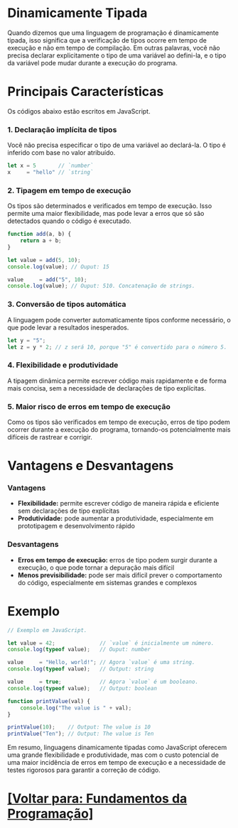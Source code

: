 # Dinamicamente Tipada

Quando dizemos que uma linguagem de programação é dinamicamente tipada, isso significa que a verificação de tipos ocorre em tempo de execução e não em tempo de compilação. Em outras palavras, você não precisa declarar explicitamente o tipo de uma variável ao defini-la, e o tipo da variável pode mudar durante a execução do programa.

# Principais Características

Os códigos abaixo estão escritos em JavaScript.

### 1. Declaração implícita de tipos

Você não precisa especificar o tipo de uma variável ao declará-la. O tipo é inferido com base no valor atribuído.

```JavaScript
let x = 5       // `number`
x     = "hello" // `string`
```

### 2. Tipagem em tempo de execução

Os tipos são determinados e verificados em tempo de execução. Isso permite uma maior flexibilidade, mas pode levar a erros que só são detectados quando o código é executado.

```JavaScript
function add(a, b) {
    return a + b;
}

let value = add(5, 10);
console.log(value); // Ouput: 15

value     = add("5", 10);
console.log(value); // Ouput: 510. Concatenação de strings.
```

### 3. Conversão de tipos automática

A linguagem pode converter automaticamente tipos conforme necessário, o que pode levar a resultados inesperados.

```JavaScript
let y = "5";
let z = y * 2; // z será 10, porque "5" é convertido para o número 5.
```

### 4. Flexibilidade e produtividade

A tipagem dinâmica permite escrever código mais rapidamente e de forma mais concisa, sem a necessidade de declarações de tipo explícitas.

### 5. Maior risco de erros em tempo de execução

Como os tipos são verificados em tempo de execução, erros de tipo podem ocorrer durante a execução do programa, tornando-os potencialmente mais difíceis de rastrear e corrigir.

# Vantagens e Desvantagens

### Vantagens

- **Flexibilidade:** permite escrever código de maneira rápida e eficiente sem declarações de tipo explícitas
- **Produtividade:** pode aumentar a produtividade, especialmente em prototipagem e desenvolvimento rápido

### Desvantagens

- **Erros em tempo de execução:** erros de tipo podem surgir durante a execução, o que pode tornar a depuração mais difícil
- **Menos previsibilidade:** pode ser mais difícil prever o comportamento do código, especialmente em sistemas grandes e complexos

# Exemplo

```JavaScript
// Exemplo em JavaScript.

let value = 42;              // `value` é inicialmente um número.
console.log(typeof value);   // Ouput: number

value     = "Hello, world!"; // Agora `value` é uma string.
console.log(typeof value);   // Output: string

value     = true;            // Agora `value` é um booleano.
console.log(typeof value);   // Output: boolean

function printValue(val) {
    console.log("The value is " + val);
}

printValue(10);    // Output: The value is 10
printValue("Ten"); // Output: The value is Ten
```

Em resumo, linguagens dinamicamente tipadas como JavaScript oferecem uma grande flexibilidade e produtividade, mas com o custo potencial de uma maior incidência de erros em tempo de execução e a necessidade de testes rigorosos para garantir a correção de código.

# [[Voltar para: Fundamentos da Programação]](../fundamentos-programacao.md)